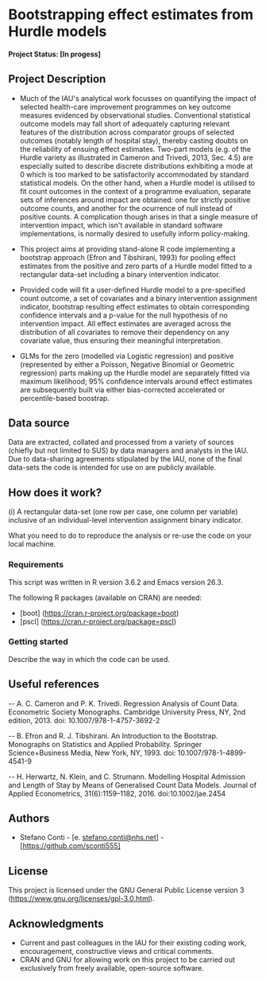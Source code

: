 # Bootstrapping effect estimates from Hurdle models

#### Project Status: [In progess]


## Project Description

- Much of the IAU's analytical work focusses on quantifying the impact of selected health-care improvement programmes on key outcome measures evidenced by observational studies.  Conventional statistical outcome models may fall short of adequately capturing relevant features of the distribution across comparator groups of selected outcomes (notably length of hospital stay), thereby casting doubts on the reliability of ensuing effect estimates.  Two-part models (e.g. of the Hurdle variety as illustrated in Cameron and Trivedi, 2013, Sec. 4.5) are especially suited to describe discrete distributions exhibiting a mode at 0 which is too marked to be satisfactorily accommodated by standard statistical models.  On the other hand, when a Hurdle model is utilised to fit count outcomes in the context of a programme evaluation, separate sets of inferences around impact are obtained: one for strictly positive outcome counts, and another for the ocurrence of null instead of positive counts.  A complication though arises in that a single measure of intervention impact, which isn't available in standard software implementations, is normally desired to usefully inform policy-making.

- This project aims at providing stand-alone R code implementing a bootstrap approach (Efron and Tibshirani, 1993) for pooling effect estimates from the positive and zero parts of a Hurdle model fitted to a rectangular data-set including a binary intervention indicator.

- Provided code will fit a user-defined Hurdle model to a pre-specified count outcome, a set of covariates and a binary intervention assignment indicator, bootstrap resulting effect estimates to obtain corresponding confidence intervals and a p-value for the null hypothesis of no intervention impact.  All effect estimates are averaged across the distribution of all covariates to remove their dependency on any covariate value, thus ensuring their meaningful interpretation.

- GLMs for the zero (modelled via Logistic regression) and positive (represented by either a Poisson, Negative Binomial or Geometric regression) parts making up the Hurdle model are separately fitted via maximum likelihood; 95% confidence intervals around effect estimates are subsequently built via either bias-corrected accelerated or percentile-based boostrap.


## Data source

Data are extracted, collated and processed from a variety of sources (chiefly but not limited to SUS) by data managers and analysts in the IAU.  Due to data-sharing agreements stipulated by the IAU, none of the final data-sets the code is intended for use on are publicly available.


## How does it work?

(i)  A rectangular data-set (one row per case, one column per variable) inclusive of an individual-level intervention assignment binary indicator.

What you need to do to reproduce the analysis or re-use the code on your local machine.  

### Requirements

This script was written in R version 3.6.2 and Emacs version 26.3. 

The following R packages (available on CRAN) are needed: 

* [boot] (https://cran.r-project.org/package=boot)
* [pscl] (https://cran.r-project.org/package=pscl)


### Getting started

Describe the way in which the code can be used. 


## Useful references

--  A. C. Cameron and P. K. Trivedi.  Regression Analysis of Count Data.  Econometric Society Monographs.  Cambridge University Press, NY, 2nd edition, 2013.  doi:  10.1007/978-1-4757-3692-2

--  B. Efron and R. J. Tibshirani.  An Introduction to the Bootstrap.  Monographs on Statistics and Applied Probability.  Springer Science+Business Media, New York, NY, 1993.  doi:  10.1007/978-1-4899-4541-9

--  H. Herwartz, N. Klein, and C. Strumann.  Modelling Hospital Admission  and  Length  of  Stay  by  Means  of  Generalised  Count  Data  Models.  Journal of Applied Econometrics, 31(6):1159–1182, 2016.  doi:10.1002/jae.2454


## Authors

* Stefano Conti - [e. stefano.conti@nhs.net] - [https://github.com/sconti555]


## License

This project is licensed under the GNU General Public License version 3 (https://www.gnu.org/licenses/gpl-3.0.html).


## Acknowledgments

* Current and past colleagues in the IAU for their existing coding work, encouragement, constructive views and critical comments.
* CRAN and GNU for allowing work on this project to be carried out exclusively from freely available, open-source software.
